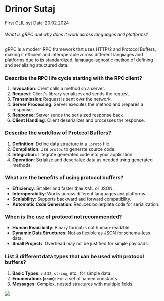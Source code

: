 # Drinor Sutaj

First CLIL syt
Date: 20.02.2024

###### What is gRPC and why does it work across languages and platforms?

gRPC is a modern RPC framework that uses HTTP/2 and Protocol Buffers, making it efficient and interoperable across different languages and platforms due to its standardized, language-agnostic method of defining and serializing structured data.

### Describe the RPC life cycle starting with the RPC client?

1. **Invocation**: Client calls a method on a server.
2. **Request**: Client's library serializes and sends the request.
3. **Transmission**: Request is sent over the network.
4. **Server Processing**: Server executes the method and prepares a response.
5. **Response**: Server sends the serialized response back.
6. **Client Handling**: Client deserializes and processes the response.

### Describe the workflow of Protocol Buffers?

1. **Definition**: Define data structure in a `.proto` file.
2. **Compilation**: Use `protoc` to generate source code.
3. **Integration**: Integrate generated code into your application.
4. **Operation**: Serialize and deserialize data as needed using generated methods.

### What are the benefits of using protocol buffers?

- **Efficiency**: Smaller and faster than XML or JSON.
- **Interoperability**: Works across different languages and platforms.
- **Scalability**: Supports backward and forward compatibility.
- **Automatic Code Generation**: Reduces boilerplate code for serialization.

### When is the use of protocol not recommended?

- **Human Readability**: Binary format is not human-readable.
- **Dynamic Data Structures**: Not as flexible as JSON for schema-less data.
- **Small Projects**: Overhead may not be justified for simple payloads.

### List 3 different data types that can be used with protocol buffers?

1. **Basic Types**: `int32`, `string`, etc., for simple data.
2. **Enumerations (`enum`)**: For a set of named constants.
3. **Messages**: Complex, nested structures with multiple fields.

![](C:\Users\drino\AppData\Roaming\marktext\images\2024-02-20-17-15-42-image.png)
